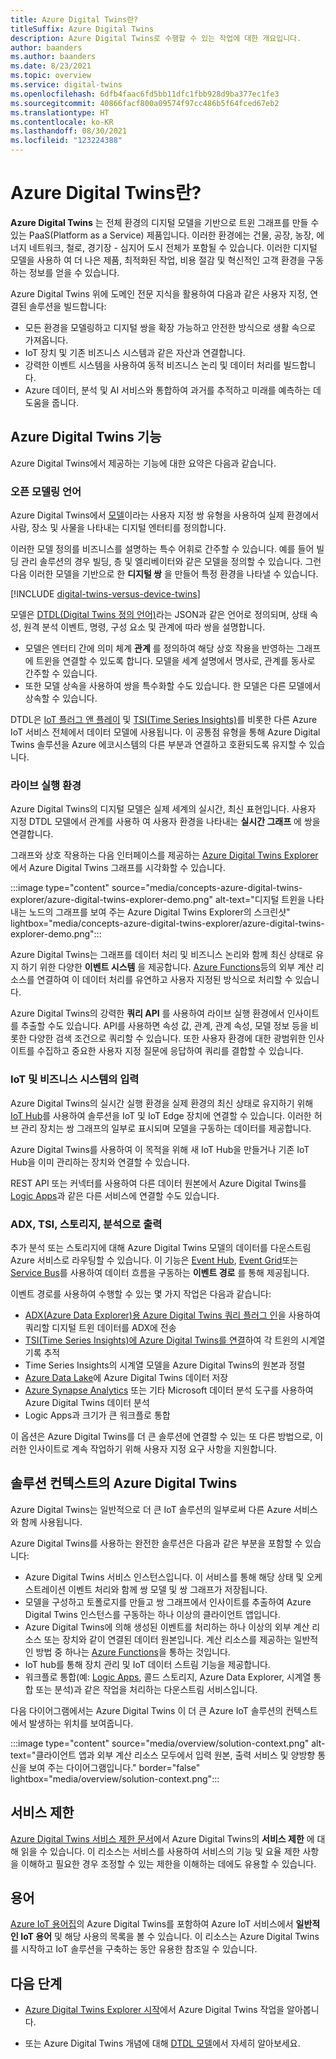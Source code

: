 ```yaml
---
title: Azure Digital Twins란?
titleSuffix: Azure Digital Twins
description: Azure Digital Twins로 수행할 수 있는 작업에 대한 개요입니다.
author: baanders
ms.author: baanders
ms.date: 8/23/2021
ms.topic: overview
ms.service: digital-twins
ms.openlocfilehash: 6dfb4faac6fd5bb11dfc1fbb928d9ba377ec1fe3
ms.sourcegitcommit: 40866facf800a09574f97cc486b5f64fced67eb2
ms.translationtype: HT
ms.contentlocale: ko-KR
ms.lasthandoff: 08/30/2021
ms.locfileid: "123224388"
---
```

# <a name="what-is-azure-digital-twins"></a>Azure Digital Twins란?

**Azure Digital Twins** 는 전체 환경의 디지털 모델을 기반으로 트윈 그래프를 만들 수 있는 PaaS(Platform as a Service) 제품입니다. 이러한 환경에는 건물, 공장, 농장, 에너지 네트워크, 철로, 경기장 - 심지어 도시 전체가 포함될 수 있습니다. 이러한 디지털 모델을 사용하 여 더 나은 제품, 최적화된 작업, 비용 절감 및 혁신적인 고객 환경을 구동하는 정보를 얻을 수 있습니다.

Azure Digital Twins 위에 도메인 전문 지식을 활용하여 다음과 같은 사용자 지정, 연결된 솔루션을 빌드합니다:
* 모든 환경을 모델링하고 디지털 쌍을 확장 가능하고 안전한 방식으로 생활 속으로 가져옵니다.
* IoT 장치 및 기존 비즈니스 시스템과 같은 자산과 연결합니다.
* 강력한 이벤트 시스템을 사용하여 동적 비즈니스 논리 및 데이터 처리를 빌드합니다.
* Azure 데이터, 분석 및 AI 서비스와 통합하여 과거를 추적하고 미래를 예측하는 데 도움을 줍니다.

## <a name="azure-digital-twins-capabilities"></a>Azure Digital Twins 기능

Azure Digital Twins에서 제공하는 기능에 대한 요약은 다음과 같습니다.

### <a name="open-modeling-language"></a>오픈 모델링 언어

Azure Digital Twins에서 [모델](concepts-models.md)이라는 사용자 지정 쌍 유형을 사용하여 실제 환경에서 사람, 장소 및 사물을 나타내는 디지털 엔터티를 정의합니다. 

이러한 모델 정의를 비즈니스를 설명하는 특수 어휘로 간주할 수 있습니다. 예를 들어 빌딩 관리 솔루션의 경우 빌딩, 층 및 엘리베이터와 같은 모델을 정의할 수 있습니다. 그런 다음 이러한 모델을 기반으로 한 **디지털 쌍** 을 만들어 특정 환경을 나타낼 수 있습니다.

[!INCLUDE [digital-twins-versus-device-twins](../../includes/digital-twins-versus-device-twins.md)]

모델은 [DTDL(Digital Twins 정의 언어)](https://github.com/Azure/opendigitaltwins-dtdl/blob/master/DTDL/v2/dtdlv2.md)라는 JSON과 같은 언어로 정의되며, 상태 속성, 원격 분석 이벤트, 명령, 구성 요소 및 관계에 따라 쌍을 설명합니다.
* 모델은 엔터티 간에 의미 체계 **관계** 를 정의하여 해당 상호 작용을 반영하는 그래프에 트윈을 연결할 수 있도록 합니다. 모델을 세계 설명에서 명사로, 관계를 동사로 간주할 수 있습니다.
* 또한 모델 상속을 사용하여 쌍을 특수화할 수도 있습니다. 한 모델은 다른 모델에서 상속할 수 있습니다.

DTDL은 [IoT 플러그 앤 플레이](../iot-develop/overview-iot-plug-and-play.md) 및 [TSI(Time Series Insights)](../time-series-insights/overview-what-is-tsi.md)를 비롯한 다른 Azure IoT 서비스 전체에서 데이터 모델에 사용됩니다. 이 공통점 유형을 통해 Azure Digital Twins 솔루션을 Azure 에코시스템의 다른 부분과 연결하고 호환되도록 유지할 수 있습니다.

### <a name="live-execution-environment"></a>라이브 실행 환경

Azure Digital Twins의 디지털 모델은 실제 세계의 실시간, 최신 표현입니다. 사용자 지정 DTDL 모델에서 관계를 사용하 여 사용자 환경을 나타내는 **실시간 그래프** 에 쌍을 연결합니다.

그래프와 상호 작용하는 다음 인터페이스를 제공하는 [Azure Digital Twins Explorer](concepts-azure-digital-twins-explorer.md)에서 Azure Digital Twins 그래프를 시각화할 수 있습니다.

:::image type="content" source="media/concepts-azure-digital-twins-explorer/azure-digital-twins-explorer-demo.png" alt-text="디지털 트윈을 나타내는 노드의 그래프를 보여 주는 Azure Digital Twins Explorer의 스크린샷" lightbox="media/concepts-azure-digital-twins-explorer/azure-digital-twins-explorer-demo.png":::

Azure Digital Twins는 그래프를 데이터 처리 및 비즈니스 논리와 함께 최신 상태로 유지 하기 위한 다양한 **이벤트 시스템** 을 제공합니다. [Azure Functions](../azure-functions/functions-overview.md)등의 외부 계산 리소스를 연결하여 이 데이터 처리를 유연하고 사용자 지정된 방식으로 처리할 수 있습니다.

Azure Digital Twins의 강력한 **쿼리 API** 를 사용하여 라이브 실행 환경에서 인사이트를 추출할 수도 있습니다. API를 사용하면 속성 값, 관계, 관계 속성, 모델 정보 등을 비롯한 다양한 검색 조건으로 쿼리할 수 있습니다. 또한 사용자 환경에 대한 광범위한 인사이트를 수집하고 중요한 사용자 지정 질문에 응답하여 쿼리를 결합할 수 있습니다.

### <a name="input-from-iot-and-business-systems"></a>IoT 및 비즈니스 시스템의 입력

Azure Digital Twins의 실시간 실행 환경을 실제 환경의 최신 상태로 유지하기 위해 [IoT Hub](../iot-hub/about-iot-hub.md)를 사용하여 솔루션을 IoT 및 IoT Edge 장치에 연결할 수 있습니다. 이러한 허브 관리 장치는 쌍 그래프의 일부로 표시되며 모델을 구동하는 데이터를 제공합니다.

Azure Digital Twins를 사용하여 이 목적을 위해 새 IoT Hub을 만들거나 기존 IoT Hub을 이미 관리하는 장치와 연결할 수 있습니다.

REST API 또는 커넥터를 사용하여 다른 데이터 원본에서 Azure Digital Twins를 [Logic Apps](../logic-apps/logic-apps-overview.md)과 같은 다른 서비스에 연결할 수도 있습니다.

### <a name="output-to-adx-tsi-storage-and-analytics"></a>ADX, TSI, 스토리지, 분석으로 출력

추가 분석 또는 스토리지에 대해 Azure Digital Twins 모델의 데이터를 다운스트림 Azure 서비스로 라우팅할 수 있습니다. 이 기능은 [Event Hub](../event-hubs/event-hubs-about.md), [Event Grid](../event-grid/overview.md)또는 [Service Bus](../service-bus-messaging/service-bus-messaging-overview.md)를 사용하여 데이터 흐름을 구동하는 **이벤트 경로** 를 통해 제공됩니다.

이벤트 경로를 사용하여 수행할 수 있는 몇 가지 작업은 다음과 같습니다:
* [ADX(Azure Data Explorer)용 Azure Digital Twins 쿼리 플러그 인](concepts-data-explorer-plugin.md)을 사용하여 쿼리할 디지털 트윈 데이터를 ADX에 전송
* [TSI(Time Series Insights)에 Azure Digital Twins를 연결](how-to-integrate-time-series-insights.md)하여 각 트윈의 시계열 기록 추적
* Time Series Insights의 시계열 모델을 Azure Digital Twins의 원본과 정렬
* [Azure Data Lake](../storage/blobs/data-lake-storage-introduction.md)에 Azure Digital Twins 데이터 저장
* [Azure Synapse Analytics](../synapse-analytics/sql-data-warehouse/sql-data-warehouse-overview-what-is.md) 또는 기타 Microsoft 데이터 분석 도구를 사용하여 Azure Digital Twins 데이터 분석
* Logic Apps과 크기가 큰 워크플로 통합

이 옵션은 Azure Digital Twins를 더 큰 솔루션에 연결할 수 있는 또 다른 방법으로, 이러한 인사이트로 계속 작업하기 위해 사용자 지정 요구 사항을 지원합니다.

## <a name="azure-digital-twins-in-a-solution-context"></a>솔루션 컨텍스트의 Azure Digital Twins

Azure Digital Twins는 일반적으로 더 큰 IoT 솔루션의 일부로써 다른 Azure 서비스와 함께 사용됩니다. 

Azure Digital Twins를 사용하는 완전한 솔루션은 다음과 같은 부분을 포함할 수 있습니다:
* Azure Digital Twins 서비스 인스턴스입니다. 이 서비스를 통해 해당 상태 및 오케스트레이션 이벤트 처리와 함께 쌍 모델 및 쌍 그래프가 저장됩니다.
* 모델을 구성하고 토폴로지를 만들고 쌍 그래프에서 인사이트를 추출하여 Azure Digital Twins 인스턴스를 구동하는 하나 이상의 클라이언트 앱입니다.
* Azure Digital Twins에 의해 생성된 이벤트를 처리하는 하나 이상의 외부 계산 리소스 또는 장치와 같이 연결된 데이터 원본입니다. 계산 리소스를 제공하는 일반적인 방법 중 하나는 [Azure Functions](../azure-functions/functions-overview.md)을 통하는 것입니다.
* IoT hub를 통해 장치 관리 및 IoT 데이터 스트림 기능을 제공합니다.
* 워크플로 통합(예: [Logic Apps](../logic-apps/logic-apps-overview.md), 콜드 스토리지, Azure Data Explorer, 시계열 통합 또는 분석)과 같은 작업을 처리하는 다운스트림 서비스입니다.

다음 다이어그램에서는 Azure Digital Twins 이 더 큰 Azure IoT 솔루션의 컨텍스트에서 발생하는 위치를 보여줍니다.

:::image type="content" source="media/overview/solution-context.png" alt-text="클라이언트 앱과 외부 계산 리소스 모두에서 입력 원본, 출력 서비스 및 양방향 통신을 보여 주는 다이어그램입니다." border="false" lightbox="media/overview/solution-context.png":::

## <a name="service-limits"></a>서비스 제한

[Azure Digital Twins 서비스 제한 문서](reference-service-limits.md)에서 Azure Digital Twins의 **서비스 제한** 에 대해 읽을 수 있습니다. 이 리소스는 서비스를 사용하여 서비스의 기능 및 요율 제한 사항을 이해하고 필요한 경우 조정할 수 있는 제한을 이해하는 데에도 유용할 수 있습니다.

## <a name="terminology"></a>용어

[Azure IoT 용어집](../iot-fundamentals/iot-glossary.md?toc=/azure/digital-twins/toc.json&bc=/azure/digital-twins/breadcrumb/toc.json)의 Azure Digital Twins를 포함하여 Azure IoT 서비스에서 **일반적인 IoT 용어** 및 해당 사용의 목록을 볼 수 있습니다. 이 리소스는 Azure Digital Twins를 시작하고 IoT 솔루션을 구축하는 동안 유용한 참조일 수 있습니다.

## <a name="next-steps"></a>다음 단계

* [Azure Digital Twins Explorer 시작](quickstart-azure-digital-twins-explorer.md)에서 Azure Digital Twins 작업을 알아봅니다.

* 또는 Azure Digital Twins 개념에 대해 [DTDL 모델](concepts-models.md)에서 자세히 알아보세요.